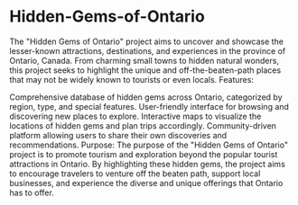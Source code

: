 # Hidden-Gems-of-Ontario
The "Hidden Gems of Ontario" project aims to uncover and showcase the lesser-known attractions, destinations, and experiences in the province of Ontario, Canada. From charming small towns to hidden natural wonders, this project seeks to highlight the unique and off-the-beaten-path places that may not be widely known to tourists or even locals.
Features:

Comprehensive database of hidden gems across Ontario, categorized by region, type, and special features.
User-friendly interface for browsing and discovering new places to explore.
Interactive maps to visualize the locations of hidden gems and plan trips accordingly.
Community-driven platform allowing users to share their own discoveries and recommendations.
Purpose:
The purpose of the "Hidden Gems of Ontario" project is to promote tourism and exploration beyond the popular tourist attractions in Ontario. By highlighting these hidden gems, the project aims to encourage travelers to venture off the beaten path, support local businesses, and experience the diverse and unique offerings that Ontario has to offer.
